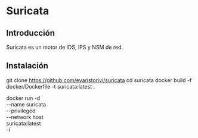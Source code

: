 Suricata
========

Introducción
------------
Suricata es un motor de IDS, IPS y NSM de red.

Instalación
------------
git clone https://github.com/evaristorivi/suricata
cd suricata
docker build -f docker/Dockerfile -t suricata:latest .


docker run -d \
    --name suricata \
    --privileged \
    --network host \
    suricata:latest \
        -i <INTERFACE>
